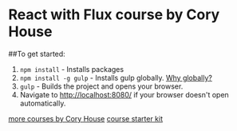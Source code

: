 # React with Flux course by Cory House

##To get started:
1. `npm install` - Installs packages
2. `npm install -g gulp` - Installs gulp globally. [Why globally?](http://stackoverflow.com/questions/22115400/why-do-we-need-to-install-gulp-globally-and-locally)
3. `gulp` - Builds the project and opens your browser.
4. Navigate to [http://localhost:8080/](http://localhost:8080/) if your browser doesn't open automatically.

[more courses by Cory House](http://www.pluralsight.com/author/cory-house)
[course starter kit](https://github.com/coryhouse/react-flux-starter-kit)
